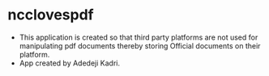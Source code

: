 # ncclovespdf
- This application is created so that third party platforms are not used for manipulating pdf documents thereby storing Official documents on their platform.
- App created by Adedeji Kadri.